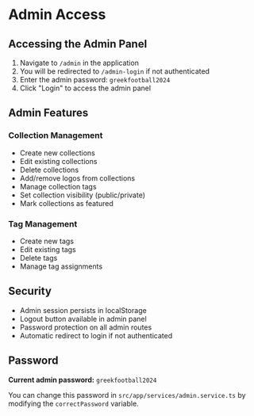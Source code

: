 # Admin Access

## Accessing the Admin Panel

1. Navigate to `/admin` in the application
2. You will be redirected to `/admin-login` if not authenticated
3. Enter the admin password: `greekfootball2024`
4. Click "Login" to access the admin panel

## Admin Features

### Collection Management
- Create new collections
- Edit existing collections
- Delete collections
- Add/remove logos from collections
- Manage collection tags
- Set collection visibility (public/private)
- Mark collections as featured

### Tag Management
- Create new tags
- Edit existing tags
- Delete tags
- Manage tag assignments

## Security

- Admin session persists in localStorage
- Logout button available in admin panel
- Password protection on all admin routes
- Automatic redirect to login if not authenticated

## Password

**Current admin password:** `greekfootball2024`

You can change this password in `src/app/services/admin.service.ts` by modifying the `correctPassword` variable. 